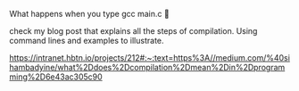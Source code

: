 
What happens when you type gcc main.c   🤖

check my blog post that explains all the steps of compilation. Using command lines and examples to illustrate.

https://intranet.hbtn.io/projects/212#:~:text=https%3A//medium.com/%40sihambadyine/what%2Ddoes%2Dcompilation%2Dmean%2Din%2Dprogramming%2D6e43ac305c90
